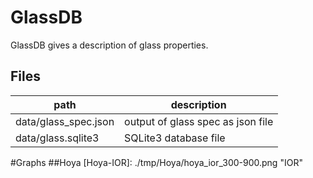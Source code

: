 # GlassDB
GlassDB gives a description of glass properties.

## Files
|path|description|
|----|-----------|
|data/glass_spec.json|output of glass spec as json file|
|data/glass.sqlite3|SQLite3 database file|

#Graphs
##Hoya
[Hoya-IOR]: ./tmp/Hoya/hoya_ior_300-900.png "IOR"

 
